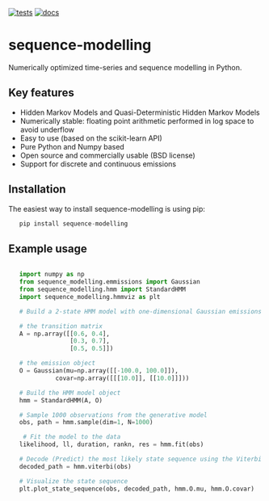 [![tests](https://github.com/nbhushan/Quasi-Deterministic-HMMs/actions/workflows/app-test.yml/badge.svg?branch=master)](https://github.com/nbhushan/Quasi-Deterministic-HMMs/actions/workflows/app-test.yml) [![docs](https://github.com/nbhushan/Quasi-Deterministic-HMMs/actions/workflows/docs-pages.yaml/badge.svg?branch=master)](https://github.com/nbhushan/Quasi-Deterministic-HMMs/actions/workflows/docs-pages.yaml) 

# sequence-modelling

Numerically optimized time-series and sequence modelling in Python.

## Key features

- Hidden Markov Models and Quasi-Deterministic Hidden Markov Models
- Numerically stable: floating point arithmetic performed in log space to avoid underflow
- Easy to use (based on the scikit-learn API)
- Pure Python and Numpy based
- Open source and commercially usable (BSD license)
- Support for discrete and continuous emissions

## Installation

The easiest way to install sequence-modelling is using pip:

```python
   pip install sequence-modelling
```

## Example usage

```python

   import numpy as np
   from sequence_modelling.emmissions import Gaussian
   from sequence_modelling.hmm import StandardHMM
   import sequence_modelling.hmmviz as plt

   # Build a 2-state HMM model with one-dimensional Gaussian emissions

   # the transition matrix
   A = np.array([[0.6, 0.4],
                 [0.3, 0.7],
                 [0.5, 0.5]])

   # the emission object
   O = Gaussian(mu=np.array([[-100.0, 100.0]]),
             covar=np.array([[[10.0]], [[10.0]]]))

   # Build the HMM model object
   hmm = StandardHMM(A, O)

   # Sample 1000 observations from the generative model
   obs, path = hmm.sample(dim=1, N=1000)

    # Fit the model to the data
   likelihood, ll, duration, rankn, res = hmm.fit(obs)

   # Decode (Predict) the most likely state sequence using the Viterbi algorithm
   decoded_path = hmm.viterbi(obs)

   # Visualize the state sequence
   plt.plot_state_sequence(obs, decoded_path, hmm.O.mu, hmm.O.covar)
```
